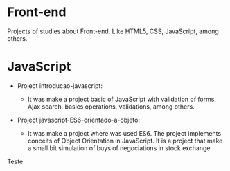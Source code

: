# Front-end
Projects of studies about Front-end. Like HTML5, CSS, JavaScript, among others.

# JavaScript
- Project introducao-javascript:
    - It was make a project basic of JavaScript with validation of forms, Ajax search, basics operations, validations, among others.

- Project javascript-ES6-orientado-a-objeto:
    - It was make a project where was used ES6. The project implements conceits of Object Orientation in JavaScript. It is a project that make a small bit simulation of buys of negociations in stock exchange.

Teste  